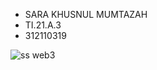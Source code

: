 + SARA KHUSNUL MUMTAZAH
+ TI.21.A.3
+ 312110319



![ss web3](https://user-images.githubusercontent.com/127073979/227757379-2709d851-61f5-4c57-a3aa-ffc07661ba15.jpeg)
